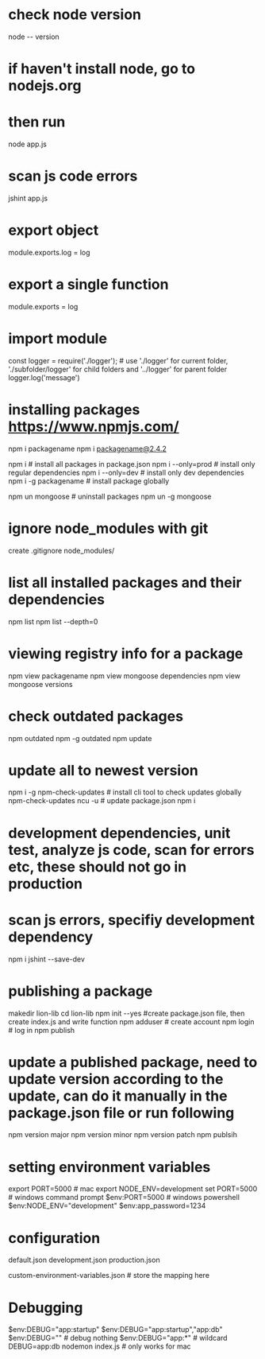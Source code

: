 # check node version

node -- version

# if haven't install node, go to nodejs.org

# then run

node app.js

# scan js code errors

jshint app.js

# export object

module.exports.log = log

# export a single function

module.exports = log

# import module

const logger = require('./logger'); # use './logger' for current folder, './subfolder/logger' for child folders and '../logger' for parent folder
logger.log('message')

# installing packages https://www.npmjs.com/

npm i packagename
npm i packagename@2.4.2

npm i # install all packages in package.json
npm i --only=prod # install only regular dependencies
npm i --only=dev # install only dev dependencies
npm i -g packagename # install package globally

npm un mongoose # uninstall packages
npm un -g mongoose

# ignore node_modules with git

create .gitignore
node_modules/

# list all installed packages and their dependencies

npm list
npm list --depth=0

# viewing registry info for a package

npm view packagename
npm view mongoose dependencies
npm view mongoose versions

# check outdated packages

npm outdated
npm -g outdated
npm update

# update all to newest version

npm i -g npm-check-updates # install cli tool to check updates globally
npm-check-updates
ncu -u # update package.json
npm i

# development dependencies, unit test, analyze js code, scan for errors etc, these should not go in production

# scan js errors, specifiy development dependency

npm i jshint --save-dev

# publishing a package

makedir lion-lib
cd lion-lib
npm init --yes #create package.json file, then create index.js and write function
npm adduser # create account
npm login # log in
npm publish

# update a published package, need to update version according to the update, can do it manually in the package.json file or run following

npm version major
npm version minor
npm version patch
npm publsih

# setting environment variables

export PORT=5000 # mac
export NODE_ENV=development
set PORT=5000 # windows command prompt
$env:PORT=5000 # windows powershell
$env:NODE_ENV="development"
$env:app_password=1234

# configuration

default.json
development.json
production.json

custom-environment-variables.json # store the mapping here

# Debugging

$env:DEBUG="app:startup"
$env:DEBUG="app:startup","app:db"
$env:DEBUG="" # debug nothing
$env:DEBUG="app:\*" # wildcard
DEBUG=app:db nodemon index.js # only works for mac
